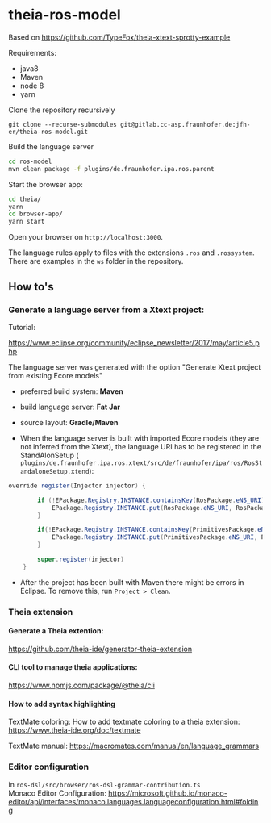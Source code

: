 # theia-ros-model

Based on https://github.com/TypeFox/theia-xtext-sprotty-example

Requirements:

- java8
- Maven
- node 8
- yarn

Clone the repository recursively

```
git clone --recurse-submodules git@gitlab.cc-asp.fraunhofer.de:jfh-er/theia-ros-model.git
```

Build the language server 

```sh
cd ros-model
mvn clean package -f plugins/de.fraunhofer.ipa.ros.parent
```

Start the browser app:

```sh
cd theia/
yarn
cd browser-app/
yarn start
```

Open your browser on `http://localhost:3000`. 

The language rules apply to files with the extensions `.ros` and `.rossystem`. There are examples in the `ws` folder in the repository.

## How to's

### Generate a language server from a Xtext project:

Tutorial: 

https://www.eclipse.org/community/eclipse_newsletter/2017/may/article5.php

The language server was generated with the option "Generate Xtext project from existing Ecore models"

- preferred build system: **Maven**
- build language server: **Fat Jar**
- source layout: **Gradle/Maven**

- When the language server is built with imported Ecore models (they are not inferred from the Xtext), the language URI has to be registered in the StandAlonSetup (` plugins/de.fraunhofer.ipa.ros.xtext/src/de/fraunhofer/ipa/ros/RosStandaloneSetup.xtend`):

```java
override register(Injector injector) {

		if (!EPackage.Registry.INSTANCE.containsKey(RosPackage.eNS_URI)) {
			EPackage.Registry.INSTANCE.put(RosPackage.eNS_URI, RosPackage.eINSTANCE);
		}

		if(!EPackage.Registry.INSTANCE.containsKey(PrimitivesPackage.eNS_URI)) {
			EPackage.Registry.INSTANCE.put(PrimitivesPackage.eNS_URI, PrimitivesPackage.eINSTANCE);
		}

		super.register(injector)
	}
```

- After the project has been built with Maven there  might be errors in Eclipse. To remove this, run `Project > Clean`.
  
### Theia extension

#### Generate a Theia extention:
https://github.com/theia-ide/generator-theia-extension

#### CLI tool to manage theia applications:
https://www.npmjs.com/package/@theia/cli

#### How to add syntax highlighting

TextMate coloring:
How to add textmate coloring to a theia extension: https://www.theia-ide.org/doc/textmate  

TextMate manual: https://macromates.com/manual/en/language_grammars

### Editor configuration
in `ros-dsl/src/browser/ros-dsl-grammar-contribution.ts`  
Monaco Editor Configuration:
https://microsoft.github.io/monaco-editor/api/interfaces/monaco.languages.languageconfiguration.html#folding











